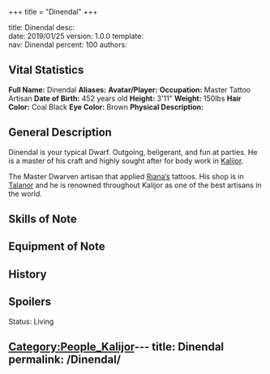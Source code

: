 +++
title = "Dinendal"
+++

title:		Dinendal
desc:		
date:		2019/01/25
version:	1.0.0
template:	
nav:		Dinendal
percent:	100
authors:	
## Vital Statistics

**Full Name:** Dinendal
**Aliases:**
**Avatar/Player:**
**Occupation:** Master Tattoo Artisan
**Date of Birth:** 452 years old
**Height:** 3'11"
**Weight:** 150lbs
**Hair Color:** Coal Black
**Eye Color:** Brown
**Physical Description:**

## General Description

Dinendal is your typical Dwarf. Outgoing, beligerant, and fun at
parties. He is a master of his craft and highly sought after for body
work in [Kalijor](Kalijor "wikilink").

The Master Dwarven artisan that applied
[Riana’s](Riana_Shandra_Thorindal "wikilink") tattoos. His shop is in
[Talanor](Talanor "wikilink") and he is renowned throughout Kalijor as
one of the best artisans in the world.

## Skills of Note

## Equipment of Note

## History

## Spoilers

<spoiler text="Status">Status: Living</spoiler>

[Category:People_Kalijor](Category:People_Kalijor "wikilink")---
title: Dinendal
permalink: /Dinendal/
---

